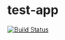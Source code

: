 # test-app
[![Build Status](https://travis-ci.org/nikitarui/test-app.svg?branch=master)](https://travis-ci.org/nikitarui/test-app)
